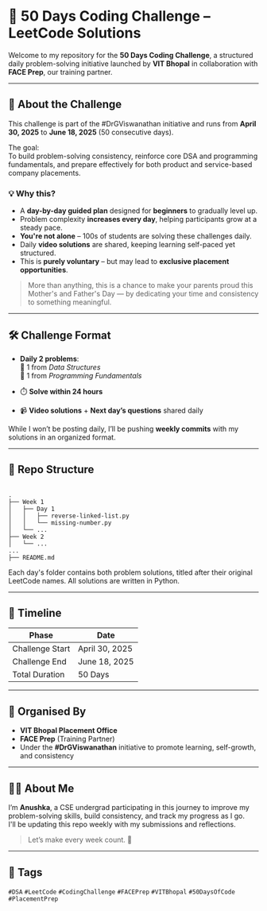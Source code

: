 # 🚀 50 Days Coding Challenge – LeetCode Solutions

Welcome to my repository for the **50 Days Coding Challenge**, a structured daily problem-solving initiative launched by **VIT Bhopal** in collaboration with **FACE Prep**, our training partner.

---

## 🧠 About the Challenge

This challenge is part of the #DrGViswanathan initiative and runs from **April 30, 2025** to **June 18, 2025** (50 consecutive days).

The goal:  
To build problem-solving consistency, reinforce core DSA and programming fundamentals, and prepare effectively for both product and service-based company placements.

### 💡 Why this?
- A **day-by-day guided plan** designed for **beginners** to gradually level up.
- Problem complexity **increases every day**, helping participants grow at a steady pace.
- **You're not alone** – 100s of students are solving these challenges daily.
- Daily **video solutions** are shared, keeping learning self-paced yet structured.
- This is **purely voluntary** – but may lead to **exclusive placement opportunities**.

> More than anything, this is a chance to make your parents proud this Mother's and Father's Day — by dedicating your time and consistency to something meaningful.

---

## 🛠 Challenge Format

- **Daily 2 problems**:  
  🔹 1 from *Data Structures*  
  🔹 1 from *Programming Fundamentals*

- ⏱️ **Solve within 24 hours**
- 📹 **Video solutions** + **Next day’s questions** shared daily

While I won’t be posting daily, I’ll be pushing **weekly commits** with my solutions in an organized format.

---

## 📁 Repo Structure

```

.
├── Week 1
│   ├── Day 1
│   │   ├── reverse-linked-list.py
│   │   └── missing-number.py
│   └── ...
├── Week 2
│   └── ...
...
├── README.md

```

Each day's folder contains both problem solutions, titled after their original LeetCode names. All solutions are written in Python.

---

## 🧾 Timeline

| Phase         | Date            |
|---------------|-----------------|
| Challenge Start | April 30, 2025 |
| Challenge End   | June 18, 2025  |
| Total Duration  | 50 Days        |

---

## 🙌 Organised By

- **VIT Bhopal Placement Office**
- **FACE Prep** (Training Partner)
- Under the **#DrGViswanathan** initiative to promote learning, self-growth, and consistency

---

## 👩‍💻 About Me

I’m **Anushka**, a CSE undergrad participating in this journey to improve my problem-solving skills, build consistency, and track my progress as I go.  
I'll be updating this repo weekly with my submissions and reflections.

> Let’s make every week count. 🧩

---

## 📌 Tags

`#DSA` `#LeetCode` `#CodingChallenge` `#FACEPrep` `#VITBhopal` `#50DaysOfCode` `#PlacementPrep`

